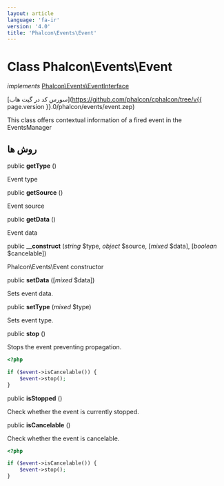 ```yaml
---
layout: article
language: 'fa-ir'
version: '4.0'
title: 'Phalcon\Events\Event'
---
```

# Class **Phalcon\Events\Event**

*implements* [Phalcon\Events\EventInterface](Phalcon_Events_EventInterface)

[سورس کد در گیت هاب](https://github.com/phalcon/cphalcon/tree/v{{ page.version }}.0/phalcon/events/event.zep)

This class offers contextual information of a fired event in the EventsManager

## روش ها

public **getType** ()

Event type

public **getSource** ()

Event source

public **getData** ()

Event data

public **__construct** (*string* $type, *object* $source, [*mixed* $data], [*boolean* $cancelable])

Phalcon\Events\Event constructor

public **setData** ([*mixed* $data])

Sets event data.

public **setType** (*mixed* $type)

Sets event type.

public **stop** ()

Stops the event preventing propagation.

```php
<?php

if ($event->isCancelable()) {
    $event->stop();
}

```

public **isStopped** ()

Check whether the event is currently stopped.

public **isCancelable** ()

Check whether the event is cancelable.

```php
<?php

if ($event->isCancelable()) {
    $event->stop();
}

```